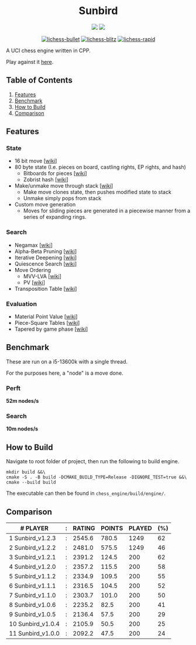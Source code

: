 <div align="center">

<h1>Sunbird</h1>

<img src="https://github.com/jamadaha/Sunbird/actions/workflows/ctest.yml/badge.svg">
<img src="https://img.shields.io/github/commits-since/jamadaha/Sunbird/latest">

[![lichess-bullet](https://lichess-shield.vercel.app/api?username=sun_bird&format=bullet)](https://lichess.org/@/sun_bird/perf/bullet)
[![lichess-blitz](https://lichess-shield.vercel.app/api?username=sun_bird&format=blitz)](https://lichess.org/@/sun_bird/perf/blitz)
[![lichess-rapid](https://lichess-shield.vercel.app/api?username=sun_bird&format=rapid)](https://lichess.org/@/sun_bord/perf/rapid)

</div>

A UCI chess engine written in CPP.

Play against it [here](https://lichess.org/@/sun_bird).

## Table of Contents
1. [Features](#Features)
2. [Benchmark](#Benchmark)
3. [How to Build](#How-To-Build)
4. [Comparison](#Comparison)

## Features
### State
* 16 bit move [[wiki](https://www.chessprogramming.org/Encoding_Moves)]
* 80 byte state (I.e. pieces on board, castling rights, EP rights, and hash)
  * Bitboards for pieces [[wiki](https://www.chessprogramming.org/Bitboard_Board-Definition)]
  * Zobrist hash [[wiki](https://www.chessprogramming.org/Zobrist_Hashing)]
* Make/unmake move through stack [[wiki](https://www.chessprogramming.org/Board_Representation)]
  * Make move clones state, then pushes modified state to stack
  * Unmake simply pops from stack
* Custom move generation
  * Moves for sliding pieces are generated in a piecewise manner from a series of expanding rings.

### Search
* Negamax [[wiki](https://www.chessprogramming.org/Negamax)]
* Alpha-Beta Pruning [[wiki](https://www.chessprogramming.org/Alpha-Beta)]
* Iterative Deepening [[wiki](https://www.chessprogramming.org/Iterative_Deepening)]
* Quiescence Search [[wiki](https://www.chessprogramming.org/Quiescence_Search)]
* Move Ordering
  * MVV-LVA [[wiki](https://www.chessprogramming.org/MVV-LVA)]
  * PV [[wiki](https://www.chessprogramming.org/PV-Move)]
* Transposition Table [[wiki](https://www.chessprogramming.org/Transposition_Table)]
    
### Evaluation
* Material Point Value [[wiki](https://www.chessprogramming.org/Material)]
* Piece-Square Tables [[wiki](https://www.chessprogramming.org/Piece-Square_Tables)]
* Tapered by game phase [[wiki](https://www.chessprogramming.org/Tapered_Eval)]

## Benchmark
These are run on a i5-13600k with a single thread.

For the purposes here, a "node" is a move done.

### Perft
**52m nodes/s**

### Search
**10m nodes/s**
## How to Build
Navigate to root folder of project, then run the following to build engine.
```
mkdir build &&\
cmake -S . -B build -DCMAKE_BUILD_TYPE=Release -DIGNORE_TEST=true &&\
cmake --build build
```
The executable can then be found in `chess_engine/build/engine/`.

## Comparison
| # PLAYER          | : | RATING | POINTS | PLAYED | (%) |
|-------------------|---|--------|--------|--------|-----|
| 1 Sunbird_v1.2.3  | : | 2545.6 | 780.5  | 1249   | 62  |
| 2 Sunbird_v1.2.2  | : | 2481.0 | 575.5  | 1249   | 46  |
| 3 Sunbird_v1.2.1  | : | 2391.2 | 124.5  | 200    | 62  |
| 4 Sunbird_v1.2.0  | : | 2357.2 | 115.5  | 200    | 58  |
| 5 Sunbird_v1.1.2  | : | 2334.9 | 109.5  | 200    | 55  |
| 6 Sunbird_v1.1.1  | : | 2316.5 | 104.5  | 200    | 52  |
| 7 Sunbird_v1.1.0  | : | 2303.7 | 101.0  | 200    | 50  |
| 8 Sunbird_v1.0.6  | : | 2235.2 | 82.5   | 200    | 41  |
| 9 Sunbird_v1.0.5  | : | 2136.4 | 57.5   | 200    | 29  |
| 10 Sunbird_v1.0.4 | : | 2105.9 | 50.5   | 200    | 25  |
| 11 Sunbird_v1.0.0 | : | 2092.2 | 47.5   | 200    | 24  |
